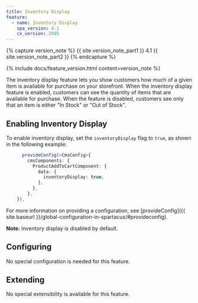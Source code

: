 ```yaml
---
title: Inventory Display
feature:
  - name: Inventory Display
    spa_version: 4.1
    cx_version: 2005
---
```


{% capture version_note %}
{{ site.version_note_part1 }} 4.1 {{ site.version_note_part2 }}
{% endcapture %}

{% include docs/feature_version.html content=version_note %}

The inventory display feature lets you show customers how much of a given item is available for purchase on your storefront. When the inventory display feature is enabled, customers can see the quantity of items that are available for purchase. When the feature is disabled, customers see only that an item is either "In Stock" or "Out of Stock".

## Enabling Inventory Display

To enable inventory display, set the `inventoryDisplay` flag to `true`, as shown in the following example:

```ts
      provideConfig(<CmsConfig>{
        cmsComponents: {
          ProductAddToCartComponent: {
            data: {
              inventoryDisplay: true,
            },
          },
        },
    }),
```

For more information on providing a configuration, see [provideConfig]({{ site.baseurl }}/global-configuration-in-spartacus/#provideconfig).

**Note:** Inventory display is disabled by default.

## Configuring

No special configuration is needed for this feature.

## Extending

No special extensibility is available for this feature.
